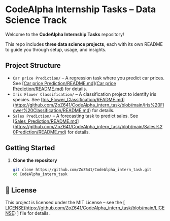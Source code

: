 # CodeAlpha Internship Tasks – Data Science Track

Welcome to the **CodeAlpha Internship Tasks** repository!

This repo includes **three data science projects**, each with its own README to guide you through setup, usage, and insights.

## Project Structure

- `Car price Prediction/` – A regression task where you predict car prices. See [[Car price Prediction/README.md](Car price Prediction/README.md)](https://github.com/ZoZ641/CodeAlpha_intern_task/blob/main/Car%20price%20Prediction/README.md) for details.
- `Iris Flower Classification/` – A classification project to identify iris species. See [[Iris_Flower_Classification/README.md](Iris_Flower_Classification/README.md)](https://github.com/ZoZ641/CodeAlpha_intern_task/blob/main/Iris%20Flower%20Classification/README.md) for details.
- `Sales Prediction/` – A forecasting task to predict sales. See [[Sales_Prediction/README.md](Sales_Prediction/README.md)](https://github.com/ZoZ641/CodeAlpha_intern_task/blob/main/Sales%20Prediction/README.md) for details.

## Getting Started

1. **Clone the repository**  
   ```bash
   git clone https://github.com/ZoZ641/CodeAlpha_intern_task.git
   cd CodeAlpha_intern_task

## 📝 License
This project is licensed under the MIT License – see the [ [LICENSE](LICENCE)(https://github.com/ZoZ641/CodeAlpha_intern_task/blob/main/LICENSE) ] file for details.

